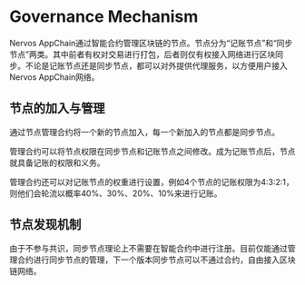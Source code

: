 # Governance Mechanism

Nervos AppChain通过智能合约管理区块链的节点。节点分为“记账节点”和“同步节点”两类。其中前者有权对交易进行打包，后者则仅有权接入网络进行区块同步。不论是记账节点还是同步节点，都可以对外提供代理服务，以方便用户接入Nervos AppChain网络。

## 节点的加入与管理

通过节点管理合约将一个新的节点加入，每一个新加入的节点都是同步节点。

管理合约可以将节点权限在同步节点和记账节点之间修改。成为记账节点后，节点就具备记账的权限和义务。

管理合约还可以对记账节点的权重进行设置，例如4个节点的记账权限为4:3:2:1，则他们会轮流以概率40%、30%、20%、10%来进行记账。

## 节点发现机制

由于不参与共识，同步节点理论上不需要在智能合约中进行注册。目前仅能通过管理合约进行同步节点的管理，下一个版本同步节点可以不通过合约，自由接入区块链网络。